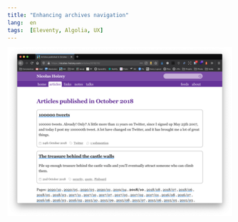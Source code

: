```yaml
---
title: "Enhancing archives navigation"
lang:  en
tags:  [Eleventy, Algolia, UX]
---
```


![The ugly and not user friendly months navigation before](months-pagination-before.png)
